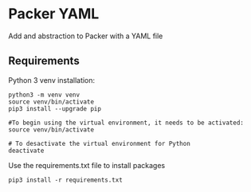 # Packer YAML

Add and abstraction to Packer with a YAML file

## Requirements
Python 3 venv installation:

```
python3 -m venv venv
source venv/bin/activate
pip3 install --upgrade pip
```


```
#To begin using the virtual environment, it needs to be activated:
source venv/bin/activate
```

```
# To desactivate the virtual environment for Python
deactivate
```

Use the requirements.txt file to install packages
```
pip3 install -r requirements.txt
```